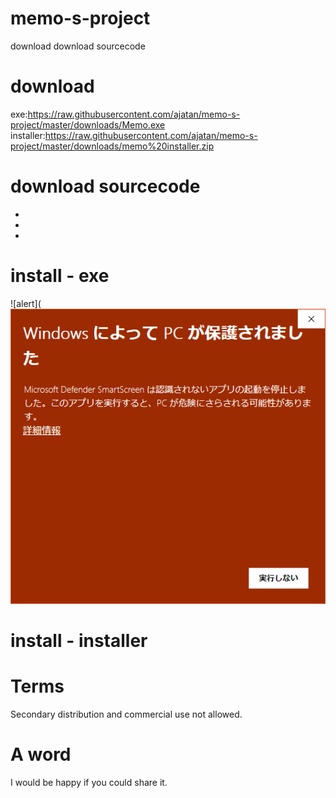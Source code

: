 # memo-s-project
download
download sourcecode


# download
exe:https://raw.githubusercontent.com/ajatan/memo-s-project/master/downloads/Memo.exe
installer:https://raw.githubusercontent.com/ajatan/memo-s-project/master/downloads/memo%20installer.zip
# download sourcecode
*
*
*
# install - exe
![alert](![秋田犬](https://github.com/ajatan/memo-s-project/blob/master/image/exe%20alert%201.png)
# install - installer

# Terms
Secondary distribution and commercial use not allowed.
# A word
I would be happy if you could share it.
